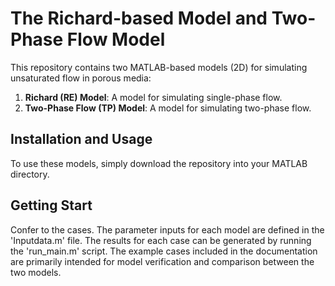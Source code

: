 # The Richard-based Model and Two-Phase Flow Model

This repository contains two MATLAB-based models (2D) for simulating unsaturated flow in porous media:  
1. **Richard (RE) Model**: A model for simulating single-phase flow.  
2. **Two-Phase Flow (TP) Model**: A model for simulating two-phase flow.

## Installation and Usage
To use these models, simply download the repository into your MATLAB directory.

## Getting Start
Confer to the cases. The parameter inputs for each model are defined in the 'Inputdata.m' file. The results for each case can be generated by running the 'run_main.m' script. The example cases included in the documentation are primarily intended for model verification and comparison between the two models.


